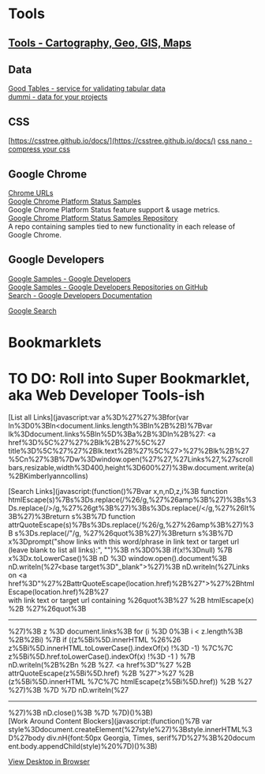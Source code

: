 # Tools  

## [Tools - Cartography, Geo, GIS, Maps](cartography-geo-gis-maps/tools.md)  

## Data  
[Good Tables - service for validating tabular data](http://goodtables.okfnlabs.org/)  
[dummi - data for your projects](http://dummi.io/)  


## CSS  

[https://csstree.github.io/docs/](https://csstree.github.io/docs/)
[css nano - compress your css](http://cssnano.co/)  


## Google Chrome  

[Chrome URLs](chrome-urls.md)  
[Google Chrome Platform Status Samples](https://www.chromestatus.com/samples)  
Google Chrome Platform Status feature support & usage metrics.  
[Google Chrome Platform Status Samples Repository](https://github.com/GoogleChrome/samples)  
A repo containing samples tied to new functionality in each release of Google Chrome.  




## Google Developers  
[Google Samples - Google Developers](https://googlesamples.github.io/)  
[Google Samples - Google Developers Repositories on GitHub](https://github.com/googlesamples)  
[Search - Google Developers Documentation](https://developers.google.com/search/)  

[Google Search](google-search.md)  



# Bookmarklets  

# TO DO: Roll into Super Bookmarklet, aka Web Developer Tools-ish  

[List all Links](javascript:var a%3D%27%27%3Bfor(var ln%3D0%3Bln<document.links.length%3Bln%2B%2B)%7Bvar lk%3Ddocument.links%5Bln%5D%3Ba%2B%3Dln%2B%27: <a href%3D%5C%27%27%2Blk%2B%27%5C%27 title%3D%5C%27%27%2Blk.text%2B%27%5C%27>%27%2Blk%2B%27</a><br>%5Cn%27%3B%7Dw%3Dwindow.open(%27%27,%27Links%27,%27scrollbars,resizable,width%3D400,height%3D600%27)%3Bw.document.write(a)%2BKimberlyanncollins)  

[Search Links](javascript:(function()%7Bvar x,n,nD,z,i%3B function htmlEscape(s)%7Bs%3Ds.replace(/%26/g,%27%26amp%3B%27)%3Bs%3Ds.replace(/>/g,%27%26gt%3B%27)%3Bs%3Ds.replace(/</g,%27%26lt%3B%27)%3Breturn s%3B%7D function attrQuoteEscape(s)%7Bs%3Ds.replace(/%26/g,%27%26amp%3B%27)%3B s%3Ds.replace(/"/g, %27%26quot%3B%27)%3Breturn s%3B%7D x%3Dprompt("show links with this word/phrase in link text or target url (leave blank to list all links):", "")%3B n%3D0%3B if(x!%3Dnull) %7B x%3Dx.toLowerCase()%3B nD %3D window.open().document%3B nD.writeln(%27<html><head><title>Links containing "%27%2BhtmlEscape(x)%2B%27"</title><base target%3D"_blank"></head><body>%27)%3B nD.writeln(%27Links on <a href%3D"%27%2BattrQuoteEscape(location.href)%2B%27">%27%2BhtmlEscape(location.href)%2B%27</a><br> with link text or target url containing %26quot%3B%27 %2B htmlEscape(x) %2B %27%26quot%3B<br><hr>%27)%3B z %3D document.links%3B for (i %3D 0%3B i < z.length%3B %2B%2Bi) %7B if ((z%5Bi%5D.innerHTML %26%26 z%5Bi%5D.innerHTML.toLowerCase().indexOf(x) !%3D -1) %7C%7C z%5Bi%5D.href.toLowerCase().indexOf(x) !%3D -1 ) %7B nD.writeln(%2B%2Bn %2B %27. <a href%3D"%27 %2B attrQuoteEscape(z%5Bi%5D.href) %2B %27">%27 %2B (z%5Bi%5D.innerHTML %7C%7C htmlEscape(z%5Bi%5D.href)) %2B %27</a><br>%27)%3B %7D %7D nD.writeln(%27<hr></body></html>%27)%3B nD.close()%3B %7D %7D)()%3B)  
[Work Around Content Blockers](javascript:(function()%7B var style%3Ddocument.createElement(%27style%27)%3Bstyle.innerHTML%3D%27body&nbsp;div.nH&#123;font:50px&nbsp;Georgia,&nbsp;Times,&nbsp;serif%7D%27%3B%20document.body.appendChild(style)%20%7D)()%3B)  

[View Desktop in Browser](file:///Users/albert/Desktop/)  

